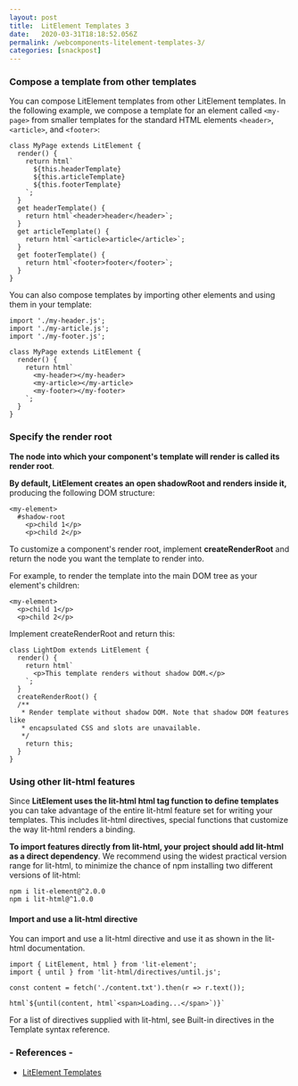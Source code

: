 ```yaml
---
layout: post
title:  LitElement Templates 3
date:   2020-03-31T18:18:52.056Z
permalink: /webcomponents-litelement-templates-3/
categories: [snackpost]
---
```

### Compose a template from other templates
You can compose LitElement templates from other LitElement templates. In the following example, we compose a template for an element called ```<my-page>``` from smaller templates for the standard HTML elements ```<header>```, ```<article>```, and ```<footer>```:

```
class MyPage extends LitElement {
  render() {
    return html`
      ${this.headerTemplate}
      ${this.articleTemplate}
      ${this.footerTemplate}
    `;
  }
  get headerTemplate() {
    return html`<header>header</header>`;
  }
  get articleTemplate() {
    return html`<article>article</article>`;
  }
  get footerTemplate() {
    return html`<footer>footer</footer>`;
  }
}
```
You can also compose templates by importing other elements and using them in your template:

```
import './my-header.js';
import './my-article.js';
import './my-footer.js';

class MyPage extends LitElement {
  render() {
    return html`
      <my-header></my-header>
      <my-article></my-article>
      <my-footer></my-footer>
    `;
  }
}
```

### Specify the render root
**The node into which your component's template will render is called its render root**.

**By default, LitElement creates an open shadowRoot and renders inside it,** producing the following DOM structure:

```
<my-element>
  #shadow-root
    <p>child 1</p>
    <p>child 2</p>
```

To customize a component's render root, implement **createRenderRoot** and return the node you want the template to render into.

For example, to render the template into the main DOM tree as your element's children:

```
<my-element>
  <p>child 1</p>
  <p>child 2</p>
```
Implement createRenderRoot and return this:

```
class LightDom extends LitElement {
  render() {
    return html`
      <p>This template renders without shadow DOM.</p>
    `;
  }
  createRenderRoot() {
  /**
   * Render template without shadow DOM. Note that shadow DOM features like 
   * encapsulated CSS and slots are unavailable.
   */
    return this;
  }
}
```

### Using other lit-html features
Since **LitElement uses the lit-html html tag function to define templates** you can take advantage of the entire lit-html feature set for writing your templates. This includes lit-html directives, special functions that customize the way lit-html renders a binding.

**To import features directly from lit-html, your project should add lit-html as a direct dependency**. We recommend using the widest practical version range for lit-html, to minimize the chance of npm installing two different versions of lit-html:

```
npm i lit-element@^2.0.0
npm i lit-html@^1.0.0
```
#### Import and use a lit-html directive
You can import and use a lit-html directive and use it as shown in the lit-html documentation.

```
import { LitElement, html } from 'lit-element';
import { until } from 'lit-html/directives/until.js';

const content = fetch('./content.txt').then(r => r.text());

html`${until(content, html`<span>Loading...</span>`)}`
```
For a list of directives supplied with lit-html, see Built-in directives in the Template syntax reference.


### - References -

- [LitElement Templates](https://lit-element.polymer-project.org/guide/templates)
